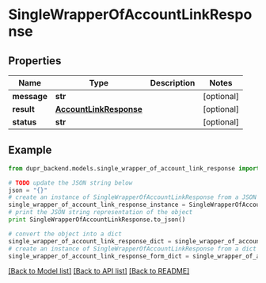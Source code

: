 # SingleWrapperOfAccountLinkResponse


## Properties
Name | Type | Description | Notes
------------ | ------------- | ------------- | -------------
**message** | **str** |  | [optional] 
**result** | [**AccountLinkResponse**](AccountLinkResponse.md) |  | [optional] 
**status** | **str** |  | [optional] 

## Example

```python
from dupr_backend.models.single_wrapper_of_account_link_response import SingleWrapperOfAccountLinkResponse

# TODO update the JSON string below
json = "{}"
# create an instance of SingleWrapperOfAccountLinkResponse from a JSON string
single_wrapper_of_account_link_response_instance = SingleWrapperOfAccountLinkResponse.from_json(json)
# print the JSON string representation of the object
print SingleWrapperOfAccountLinkResponse.to_json()

# convert the object into a dict
single_wrapper_of_account_link_response_dict = single_wrapper_of_account_link_response_instance.to_dict()
# create an instance of SingleWrapperOfAccountLinkResponse from a dict
single_wrapper_of_account_link_response_form_dict = single_wrapper_of_account_link_response.from_dict(single_wrapper_of_account_link_response_dict)
```
[[Back to Model list]](../README.md#documentation-for-models) [[Back to API list]](../README.md#documentation-for-api-endpoints) [[Back to README]](../README.md)


